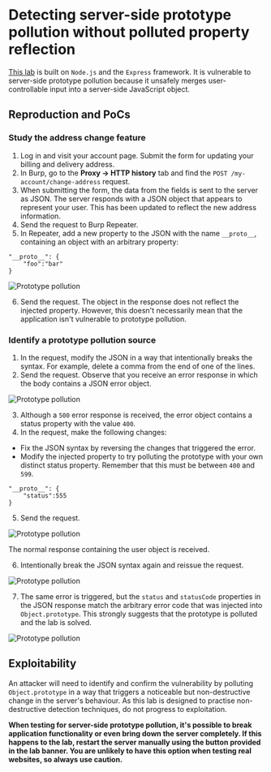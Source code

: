 # Detecting server-side prototype pollution without polluted property reflection

[This lab](https://portswigger.net/web-security/prototype-pollution/server-side/lab-detecting-server-side-prototype-pollution-without-polluted-property-reflection) is built on `Node.js` and the `Express` framework. It is vulnerable to server-side prototype pollution because it unsafely merges user-controllable input into a server-side JavaScript object. 

## Reproduction and PoCs

### Study the address change feature

1. Log in and visit your account page. Submit the form for updating your billing and delivery address.
2. In Burp, go to the **Proxy -> HTTP history** tab and find the `POST /my-account/change-address` request.
3. When submitting the form, the data from the fields is sent to the server as JSON. The server responds with a JSON object that appears to represent your user. This has been updated to reflect the new address information.
4. Send the request to Burp Repeater.
5. In Repeater, add a new property to the JSON with the name `__proto__`, containing an object with an arbitrary property:

```text
"__proto__": {
    "foo":"bar"
}
```

![Prototype pollution](/_static/images/pp12.png)

6. Send the request. The object in the response does not reflect the injected property. However, this doesn't necessarily mean that the application isn't vulnerable to prototype pollution.

### Identify a prototype pollution source

1. In the request, modify the JSON in a way that intentionally breaks the syntax. For example, delete a comma from the end of one of the lines.
2. Send the request. Observe that you receive an error response in which the body contains a JSON error object.

![Prototype pollution](/_static/images/pp13.png)

3. Although a `500` error response is received, the error object contains a status property with the value `400`.
4. In the request, make the following changes:

* Fix the JSON syntax by reversing the changes that triggered the error.
* Modify the injected property to try polluting the prototype with your own distinct status property. Remember that this must be between `400` and `599`.

```text
"__proto__": {
    "status":555
}
```

5. Send the request. 

![Prototype pollution](/_static/images/pp14.png)

The normal response containing the user object is received.

6. Intentionally break the JSON syntax again and reissue the request.

![Prototype pollution](/_static/images/pp15.png)

7. The same error is triggered, but the `status` and `statusCode` properties in the JSON response match the arbitrary error code that was injected into `Object.prototype`. This strongly suggests that the prototype is polluted and the lab is solved.

![Prototype pollution](/_static/images/pp16.png)

## Exploitability

An attacker will need to identify and confirm the vulnerability by polluting `Object.prototype` in a way that triggers a noticeable but non-destructive change in the server's behaviour. As this lab is designed to practise non-destructive detection techniques, do not progress to exploitation.

**When testing for server-side prototype pollution, it's possible to break application functionality or even bring down the server completely. If this happens to the lab, restart the server manually using the button provided in the lab banner. You are unlikely to have this option when testing real websites, so always use caution.**
